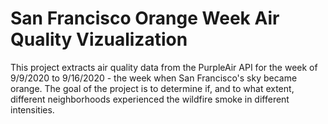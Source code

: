 # San Francisco Orange Week Air Quality Vizualization

This project extracts air quality data from the PurpleAir API for the week of 9/9/2020 to 9/16/2020 - the week when San Francisco's sky became orange. The goal of the project is to determine if, and to what extent, different neighborhoods experienced the wildfire smoke in different intensities.   
